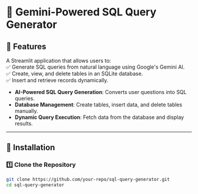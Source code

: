 # 🧠 Gemini-Powered SQL Query Generator

## 📌 Features

A Streamlit application that allows users to:  
✅ Generate SQL queries from natural language using Google's Gemini AI.  
✅ Create, view, and delete tables in an SQLite database.  
✅ Insert and retrieve records dynamically.  


- **AI-Powered SQL Query Generation**: Converts user questions into SQL queries.  
- **Database Management**: Create tables, insert data, and delete tables manually.  
- **Dynamic Query Execution**: Fetch data from the database and display results.  

---

## 📂 Installation

### 1️⃣ Clone the Repository  

```bash
git clone https://github.com/your-repo/sql-query-generator.git
cd sql-query-generator
